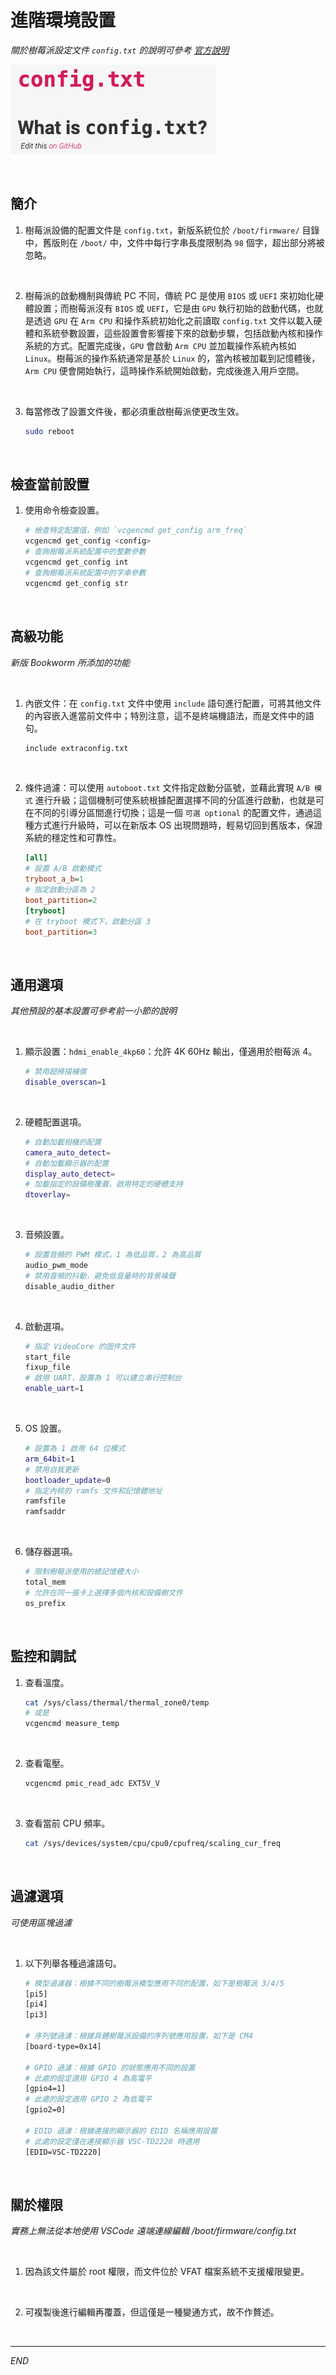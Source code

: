 # 進階環境設置

_關於樹莓派設定文件 `config.txt` 的說明可參考 [官方說明](https://www.raspberrypi.com/documentation/computers/config_txt.html)_

![](images/img_111.png)

<br>

## 簡介

1. 樹莓派設備的配置文件是 `config.txt`，新版系統位於 `/boot/firmware/` 目錄中，舊版則在 `/boot/` 中，文件中每行字串長度限制為 `98` 個字，超出部分將被忽略。

<br>

2. 樹莓派的啟動機制與傳統 PC 不同，傳統 PC 是使用 `BIOS` 或 `UEFI` 來初始化硬體設置；而樹莓派沒有 `BIOS` 或 `UEFI`，它是由 `GPU` 執行初始的啟動代碼，也就是透過 `GPU` 在 `Arm CPU` 和操作系統初始化之前讀取 `config.txt` 文件以載入硬體和系統參數設置，這些設置會影響接下來的啟動步驟，包括啟動內核和操作系統的方式。配置完成後，`GPU` 會啟動 `Arm CPU` 並加載操作系統內核如 `Linux`。樹莓派的操作系統通常是基於 `Linux` 的，當內核被加載到記憶體後，`Arm CPU` 便會開始執行，這時操作系統開始啟動，完成後進入用戶空間。

<br>

3. 每當修改了設置文件後，都必須重啟樹莓派使更改生效。

    ```bash
    sudo reboot
    ```

<br>

## 檢查當前設置

1. 使用命令檢查設置。

    ```bash
    # 檢查特定配置值，例如 `vcgencmd get_config arm_freq`
    vcgencmd get_config <config>
    # 查詢樹莓派系統配置中的整數參數
    vcgencmd get_config int
    # 查詢樹莓派系統配置中的字串參數
    vcgencmd get_config str
    ```

<br>

## 高級功能

_新版 Bookworm 所添加的功能_

<br>

1. 內嵌文件：在 `config.txt` 文件中使用 `include` 語句進行配置，可將其他文件的內容嵌入進當前文件中；特別注意，這不是終端機語法，而是文件中的語句。

    ```bash
    include extraconfig.txt
    ```

<br>

2. 條件過濾：可以使用 `autoboot.txt` 文件指定啟動分區號，並藉此實現 `A/B 模式` 進行升級；這個機制可使系統根據配置選擇不同的分區進行啟動，也就是可在不同的引導分區間進行切換；這是一個 `可選 optional` 的配置文件，通過這種方式進行升級時，可以在新版本 OS 出現問題時，輕易切回到舊版本，保證系統的穩定性和可靠性。

    ```ini
    [all]
    # 設置 A/B 啟動模式
    tryboot_a_b=1
    # 指定啟動分區為 2
    boot_partition=2
    [tryboot]
    # 在 tryboot 模式下，啟動分區 3
    boot_partition=3
    ```

<br>

## 通用選項

_其他預設的基本設置可參考前一小節的說明_

<br>

1. 顯示設置：`hdmi_enable_4kp60`：允許 4K 60Hz 輸出，僅適用於樹莓派 4。

    ```bash
    # 禁用超掃描補償
    disable_overscan=1
    ```

<br>

2. 硬體配置選項。

    ```bash
    # 自動加載相機的配置
    camera_auto_detect=
    # 自動加載顯示器的配置
    display_auto_detect=
    # 加載指定的設備樹覆蓋，啟用特定的硬體支持
    dtoverlay=
    ```

<br>

3. 音頻設置。

    ```bash
    # 設置音頻的 PWM 模式，1 為低品質，2 為高品質
    audio_pwm_mode
    # 禁用音頻的抖動，避免低音量時的背景噪聲
    disable_audio_dither
    ```

<br>

4. 啟動選項。

    ```bash
    # 指定 VideoCore 的固件文件
    start_file
    fixup_file
    # 啟用 UART，設置為 1 可以建立串行控制台
    enable_uart=1
    ```

<br>

5. OS 設置。

    ```bash
    # 設置為 1 啟用 64 位模式
    arm_64bit=1
    # 禁用自我更新
    bootloader_update=0
    # 指定內核的 ramfs 文件和記憶體地址
    ramfsfile
    ramfsaddr
    ```

<br>

6. 儲存器選項。

    ```bash
    # 限制樹莓派使用的總記憶體大小
    total_mem
    # 允許在同一張卡上選擇多個內核和設備樹文件
    os_prefix
    ```

<br>

## 監控和調試

1. 查看溫度。

    ```bash
    cat /sys/class/thermal/thermal_zone0/temp
    # 或是
    vcgencmd measure_temp
    ```

<br>

2. 查看電壓。

    ```bash
    vcgencmd pmic_read_adc EXT5V_V
    ```

<br>

3. 查看當前 CPU 頻率。

    ```bash
    cat /sys/devices/system/cpu/cpu0/cpufreq/scaling_cur_freq
    ```

<br>

## 過濾選項

_可使用區塊過濾_

<br>

1. 以下列舉各種過濾語句。

    ```bash
    # 模型過濾器：根據不同的樹莓派模型應用不同的配置，如下是樹莓派 3/4/5
    [pi5]
    [pi4]
    [pi3]

    # 序列號過濾：根據具體樹莓派設備的序列號應用設置，如下是 CM4
    [board-type=0x14]

    # GPIO 過濾：根據 GPIO 的狀態應用不同的設置
    # 此處的設定適用 GPIO 4 為高電平
    [gpio4=1]
    # 此處的設定適用 GPIO 2 為低電平
    [gpio2=0]

    # EDID 過濾：根據連接的顯示器的 EDID 名稱應用設置
    # 此處的設定僅在連接顯示器 VSC-TD2220 時適用
    [EDID=VSC-TD2220]
    ```

<br>

## 關於權限

_實務上無法從本地使用 VSCode 遠端連線編輯 /boot/firmware/config.txt_

<br>

1. 因為該文件屬於 root 權限，而文件位於 VFAT 檔案系統不支援權限變更。

<br>

2. 可複製後進行編輯再覆蓋，但這僅是一種變通方式，故不作贅述。

<br>

___

_END_